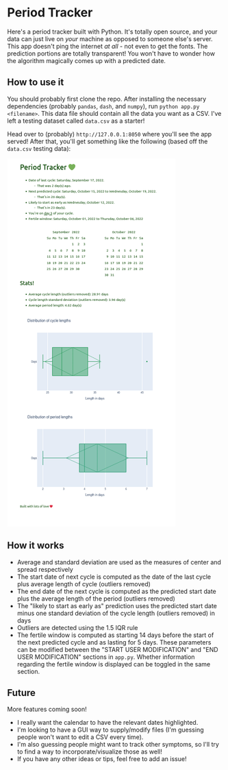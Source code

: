 # Period Tracker

Here's a period tracker built with Python.
It's totally open source, and your data can just live on _your_ machine
as opposed to someone else's server.
This app doesn't ping the internet _at all_ - not even to get
the fonts.
The prediction portions are totally transparent! You won't have to wonder
how the algorithm magically comes up with a predicted date.

## How to use it
You should probably first clone the repo.
After installing the necessary dependencies (probably `pandas`, `dash`, and `numpy`),
run `python app.py <filename>`.
This data file should contain all the data you want as a CSV.
I've left a testing dataset called `data.csv` as a starter!

Head over to (probably) `http://127.0.0.1:8050` where you'll see the app served!
After that, you'll get something like the following (based off the `data.csv` testing data):

![Sample demo](sample.png)

## How it works
- Average and standard deviation are used as the measures of center and spread respectively
- The start date of next cycle is computed as the date of the last cycle plus average length of cycle (outliers removed)
- The end date of the next cycle is computed as the predicted start date plus the average length of the period (outliers removed)
- The "likely to start as early as" prediction uses the predicted start date minus one standard deviation of the cycle length (outliers removed) in days
- Outliers are detected using the 1.5 IQR rule
- The fertile window is computed as starting 14 days before the start of the next predicted cycle and as lasting for 5 days. These parameters can be modified between the "START USER MODIFICATION" and "END USER MODIFICATION" sections in `app.py`. Whether information regarding the fertile window is displayed can be toggled in the same section.

## Future
More features coming soon!
- I really want the calendar to have the relevant dates highlighted.
- I'm looking to have a GUI way to supply/modify files (I'm guessing people won't want to edit a CSV every time).
- I'm also guessing people might want to track other symptoms, so I'll try to find a way to incorporate/visualize those as well!
- If you have any other ideas or tips, feel free to add an issue!
